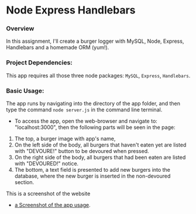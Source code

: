 # Node Express Handlebars

### Overview

In this assignment, I'll create a burger logger with MySQL, Node, Express, Handlebars and a homemade ORM (yum!).

### Project Dependencies:
This app requires all those three node packages: `MySQL`, `Express`, `Handlebars`.

### Basic Usage:

The app runs by navigating into the directory of the app folder, and then type the command  `node server.js` in the command line terminal.

* To access the app, open the web-browser and navigate to: "localhost:3000", then the following parts will be seen in the page:
1. The top, a burger image with app's name, 
2. On the left side of the body, all burgers that haven't eaten yet are listed with "DEVOURE!" button to be devoured when pressed.
3. On the right side of the body, all burgers that had been eaten are listed with "DEVOURED!" notice.
4. The bottom, a text field is presented to add new burgers into the database, where the new burger is inserted in the non-devoured section.

This is a screenshot of the website

* [a Screenshot of the app usage](./images/screen.png).